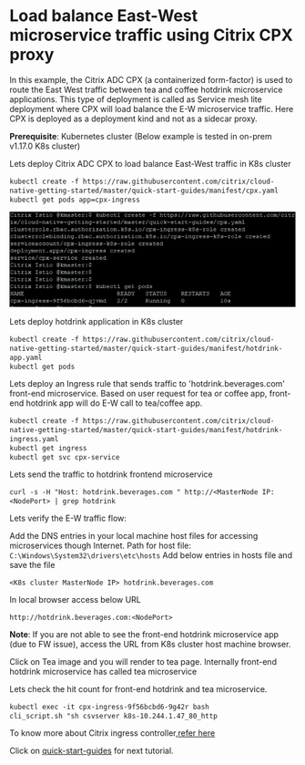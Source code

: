# Load balance East-West microservice traffic using Citrix CPX proxy
In this example, the Citrix ADC CPX (a containerized form-factor) is used to route the East West traffic between tea and coffee hotdrink microservice applications.
This type of deployment is called as Service mesh lite deployment where CPX will load balance the E-W microservice traffic. Here CPX is deployed as a deployment kind and not as a sidecar proxy.

**Prerequisite**: Kubernetes cluster (Below example is tested in on-prem v1.17.0 K8s cluster)

Lets deploy Citrix ADC CPX to load balance East-West traffic in K8s cluster
```
kubectl create -f https://raw.githubusercontent.com/citrix/cloud-native-getting-started/master/quick-start-guides/manifest/cpx.yaml
kubectl get pods app=cpx-ingress
```
![tier2-cic](images/tier2-cic.png)

Lets deploy hotdrink application in K8s cluster
```
kubectl create -f https://raw.githubusercontent.com/citrix/cloud-native-getting-started/master/quick-start-guides/manifest/hotdrink-app.yaml
kubectl get pods
```

Lets deploy an Ingress rule that sends traffic to 'hotdrink.beverages.com' front-end microservice. Based on user request for tea or coffee app, front-end hotdrink app will do E-W call to tea/coffee app.
```
kubectl create -f https://raw.githubusercontent.com/citrix/cloud-native-getting-started/master/quick-start-guides/manifest/hotdrink-ingress.yaml
kubectl get ingress
kubectl get svc cpx-service
```

Lets send the traffic to hotdrink frontend microservice
```
curl -s -H "Host: hotdrink.beverages.com " http://<MasterNode IP:<NodePort> | grep hotdrink
```

Lets verify the E-W traffic flow:

Add the DNS entries in your local machine host files for accessing microservices though Internet.
Path for host file: ``C:\Windows\System32\drivers\etc\hosts``
Add below entries in hosts file and save the file

```
<K8s cluster MasterNode IP> hotdrink.beverages.com
```
In local browser access below URL
```
http://hotdrink.beverages.com:<NodePort>
```
**Note**: If you are not able to see the front-end hotdrink microservice app (due to FW issue), access the URL from K8s cluster host machine browser.

Click on Tea image and you will render to tea page. Internally front-end hotdrink microservice has called tea microservice

Lets check the hit count for front-end hotdrink and tea microservice.

```
kubectl exec -it cpx-ingress-9f56bcbd6-9g42r bash
cli_script.sh "sh csvserver k8s-10.244.1.47_80_http
```

To know more about Citrix ingress controller,[refer here](https://github.com/citrix/citrix-k8s-ingress-controller)

Click on [quick-start-guides](https://github.com/citrix/cloud-native-getting-started/tree/master/quick-start-guides) for next tutorial.

